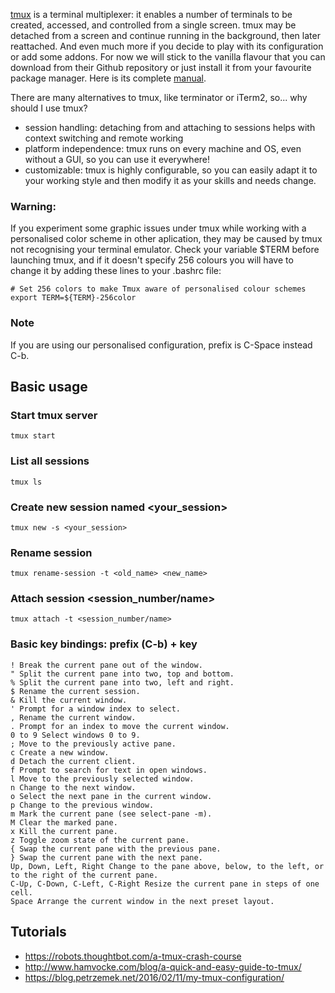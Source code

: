 [tmux](https://github.com/tmux/tmux/wiki) is a terminal multiplexer: it enables a number of terminals to be created, accessed, and controlled from a single screen. tmux may be detached from a screen and continue running in the background, then later reattached. And even much more if you decide to play with its configuration or add some addons. For now we will stick to the vanilla flavour that you can download from their Github repository or just install it from your favourite package manager. Here is its complete [manual](http://man.openbsd.org/OpenBSD-current/man1/tmux.1).

There are many alternatives to tmux, like terminator or iTerm2, so... why should I use tmux?
* session handling: detaching from and attaching to sessions helps with context switching and remote working
* platform independence: tmux runs on every machine and OS, even without a GUI, so you can use it everywhere!
* customizable: tmux is highly configurable, so you can easily adapt it to your working style and then modify it as your skills and needs change. 

### Warning:
If you experiment some graphic issues under tmux while working with a personalised color scheme in other aplication, they may be caused by tmux not recognising your terminal emulator. Check your variable $TERM before launching tmux, and if it doesn't specify 256 colours you will have to change it by adding these lines to your .bashrc file:

`# Set 256 colors to make Tmux aware of personalised colour schemes
export TERM=${TERM}-256color
`

### Note

If you are using our personalised configuration, prefix is C-Space instead C-b.

## Basic usage

### Start tmux server
`
tmux start
`

### List all sessions
`
tmux ls
`

### Create new session named <your_session>
`
tmux new -s <your_session>
`

### Rename session
`
tmux rename-session -t <old_name> <new_name>
`

### Attach session <session_number/name>
`
tmux attach -t <session_number/name>
`

### Basic key bindings: prefix (C-b) + key
```
! Break the current pane out of the window.
" Split the current pane into two, top and bottom.
% Split the current pane into two, left and right.
$ Rename the current session.
& Kill the current window.
' Prompt for a window index to select.
, Rename the current window.
. Prompt for an index to move the current window.
0 to 9 Select windows 0 to 9.
; Move to the previously active pane.
c Create a new window.
d Detach the current client.
f Prompt to search for text in open windows.
l Move to the previously selected window.
n Change to the next window.
o Select the next pane in the current window.
p Change to the previous window.
m Mark the current pane (see select-pane -m).
M Clear the marked pane.
x Kill the current pane.
z Toggle zoom state of the current pane.
{ Swap the current pane with the previous pane.
} Swap the current pane with the next pane.
Up, Down, Left, Right Change to the pane above, below, to the left, or to the right of the current pane.
C-Up, C-Down, C-Left, C-Right Resize the current pane in steps of one cell.
Space Arrange the current window in the next preset layout.
```


## Tutorials
* https://robots.thoughtbot.com/a-tmux-crash-course
* http://www.hamvocke.com/blog/a-quick-and-easy-guide-to-tmux/
* https://blog.petrzemek.net/2016/02/11/my-tmux-configuration/
